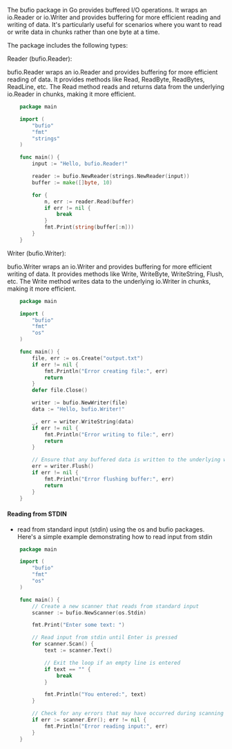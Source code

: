 The bufio package in Go provides buffered I/O operations. It wraps an io.Reader or io.Writer and provides buffering for more efficient reading and writing of data. It's particularly useful for scenarios where you want to read or write data in chunks rather than one byte at a time.

The package includes the following types:

Reader (bufio.Reader):

bufio.Reader wraps an io.Reader and provides buffering for more efficient reading of data.
It provides methods like Read, ReadByte, ReadBytes, ReadLine, etc.
The Read method reads and returns data from the underlying io.Reader in chunks, making it more efficient.

```go
    package main

    import (
        "bufio"
        "fmt"
        "strings"
    )

    func main() {
        input := "Hello, bufio.Reader!"

        reader := bufio.NewReader(strings.NewReader(input))
        buffer := make([]byte, 10)

        for {
            n, err := reader.Read(buffer)
            if err != nil {
                break
            }
            fmt.Print(string(buffer[:n]))
        }
    }
```

Writer (bufio.Writer):

bufio.Writer wraps an io.Writer and provides buffering for more efficient writing of data.
It provides methods like Write, WriteByte, WriteString, Flush, etc.
The Write method writes data to the underlying io.Writer in chunks, making it more efficient.


```go
    package main

    import (
        "bufio"
        "fmt"
        "os"
    )

    func main() {
        file, err := os.Create("output.txt")
        if err != nil {
            fmt.Println("Error creating file:", err)
            return
        }
        defer file.Close()

        writer := bufio.NewWriter(file)
        data := "Hello, bufio.Writer!"

        _, err = writer.WriteString(data)
        if err != nil {
            fmt.Println("Error writing to file:", err)
            return
        }

        // Ensure that any buffered data is written to the underlying writer
        err = writer.Flush()
        if err != nil {
            fmt.Println("Error flushing buffer:", err)
            return
        }
    }

```

#### Reading from STDIN

- read from standard input (stdin) using the os and bufio packages. Here's a simple example demonstrating how to read input from stdin

```go
    package main

    import (
        "bufio"
        "fmt"
        "os"
    )

    func main() {
        // Create a new scanner that reads from standard input
        scanner := bufio.NewScanner(os.Stdin)

        fmt.Print("Enter some text: ")

        // Read input from stdin until Enter is pressed
        for scanner.Scan() {
            text := scanner.Text()

            // Exit the loop if an empty line is entered
            if text == "" {
                break
            }

            fmt.Println("You entered:", text)
        }

        // Check for any errors that may have occurred during scanning
        if err := scanner.Err(); err != nil {
            fmt.Println("Error reading input:", err)
        }
    }
```
